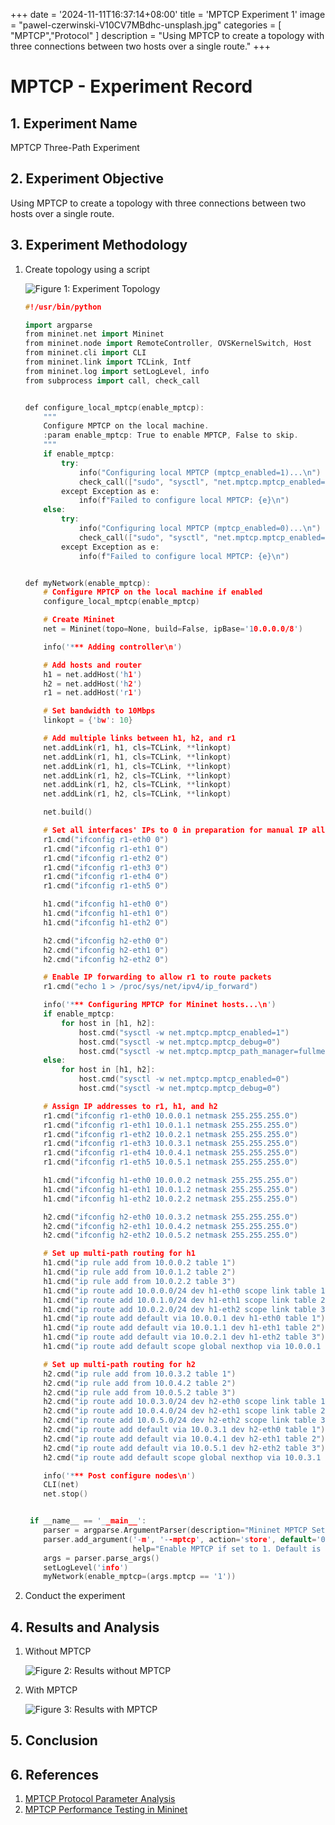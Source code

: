 +++
date = '2024-11-11T16:37:14+08:00'
title = 'MPTCP Experiment 1'
image = "pawel-czerwinski-V10CV7MBdhc-unsplash.jpg"
categories = [
    "MPTCP","Protocol"
]
description = "Using MPTCP to create a topology with three connections between two hosts over a single route."
+++

# MPTCP - Experiment Record

## 1. Experiment Name

MPTCP Three-Path Experiment

## 2. Experiment Objective

Using MPTCP to create a topology with three connections between two hosts over a single route.

## 3. Experiment Methodology

1. Create topology using a script

   ![Figure 1: Experiment Topology](/topo.png)

   ```cpp
   #!/usr/bin/python

   import argparse
   from mininet.net import Mininet
   from mininet.node import RemoteController, OVSKernelSwitch, Host
   from mininet.cli import CLI
   from mininet.link import TCLink, Intf
   from mininet.log import setLogLevel, info
   from subprocess import call, check_call


   def configure_local_mptcp(enable_mptcp):
       """
       Configure MPTCP on the local machine.
       :param enable_mptcp: True to enable MPTCP, False to skip.
       """
       if enable_mptcp:
           try:
               info("Configuring local MPTCP (mptcp_enabled=1)...\n")
               check_call(["sudo", "sysctl", "net.mptcp.mptcp_enabled=1"])
           except Exception as e:
               info(f"Failed to configure local MPTCP: {e}\n")
       else:
           try:
               info("Configuring local MPTCP (mptcp_enabled=0)...\n")
               check_call(["sudo", "sysctl", "net.mptcp.mptcp_enabled=0"])
           except Exception as e:
               info(f"Failed to configure local MPTCP: {e}\n")


   def myNetwork(enable_mptcp):
       # Configure MPTCP on the local machine if enabled
       configure_local_mptcp(enable_mptcp)

       # Create Mininet
       net = Mininet(topo=None, build=False, ipBase='10.0.0.0/8')

       info('*** Adding controller\n')

       # Add hosts and router
       h1 = net.addHost('h1')
       h2 = net.addHost('h2')
       r1 = net.addHost('r1')

       # Set bandwidth to 10Mbps
       linkopt = {'bw': 10}

       # Add multiple links between h1, h2, and r1
       net.addLink(r1, h1, cls=TCLink, **linkopt)
       net.addLink(r1, h1, cls=TCLink, **linkopt)
       net.addLink(r1, h1, cls=TCLink, **linkopt)
       net.addLink(r1, h2, cls=TCLink, **linkopt)
       net.addLink(r1, h2, cls=TCLink, **linkopt)
       net.addLink(r1, h2, cls=TCLink, **linkopt)

       net.build()

       # Set all interfaces' IPs to 0 in preparation for manual IP allocation
       r1.cmd("ifconfig r1-eth0 0")
       r1.cmd("ifconfig r1-eth1 0")
       r1.cmd("ifconfig r1-eth2 0")
       r1.cmd("ifconfig r1-eth3 0")
       r1.cmd("ifconfig r1-eth4 0")
       r1.cmd("ifconfig r1-eth5 0")

       h1.cmd("ifconfig h1-eth0 0")
       h1.cmd("ifconfig h1-eth1 0")
       h1.cmd("ifconfig h1-eth2 0")

       h2.cmd("ifconfig h2-eth0 0")
       h2.cmd("ifconfig h2-eth1 0")
       h2.cmd("ifconfig h2-eth2 0")

       # Enable IP forwarding to allow r1 to route packets
       r1.cmd("echo 1 > /proc/sys/net/ipv4/ip_forward")

       info('*** Configuring MPTCP for Mininet hosts...\n')
       if enable_mptcp:
           for host in [h1, h2]:
               host.cmd("sysctl -w net.mptcp.mptcp_enabled=1")
               host.cmd("sysctl -w net.mptcp.mptcp_debug=0")
               host.cmd("sysctl -w net.mptcp.mptcp_path_manager=fullmesh")
       else:
           for host in [h1, h2]:
               host.cmd("sysctl -w net.mptcp.mptcp_enabled=0")
               host.cmd("sysctl -w net.mptcp.mptcp_debug=0")

       # Assign IP addresses to r1, h1, and h2
       r1.cmd("ifconfig r1-eth0 10.0.0.1 netmask 255.255.255.0")
       r1.cmd("ifconfig r1-eth1 10.0.1.1 netmask 255.255.255.0")
       r1.cmd("ifconfig r1-eth2 10.0.2.1 netmask 255.255.255.0")
       r1.cmd("ifconfig r1-eth3 10.0.3.1 netmask 255.255.255.0")
       r1.cmd("ifconfig r1-eth4 10.0.4.1 netmask 255.255.255.0")
       r1.cmd("ifconfig r1-eth5 10.0.5.1 netmask 255.255.255.0")

       h1.cmd("ifconfig h1-eth0 10.0.0.2 netmask 255.255.255.0")
       h1.cmd("ifconfig h1-eth1 10.0.1.2 netmask 255.255.255.0")
       h1.cmd("ifconfig h1-eth2 10.0.2.2 netmask 255.255.255.0")

       h2.cmd("ifconfig h2-eth0 10.0.3.2 netmask 255.255.255.0")
       h2.cmd("ifconfig h2-eth1 10.0.4.2 netmask 255.255.255.0")
       h2.cmd("ifconfig h2-eth2 10.0.5.2 netmask 255.255.255.0")

       # Set up multi-path routing for h1
       h1.cmd("ip rule add from 10.0.0.2 table 1")
       h1.cmd("ip rule add from 10.0.1.2 table 2")
       h1.cmd("ip rule add from 10.0.2.2 table 3")
       h1.cmd("ip route add 10.0.0.0/24 dev h1-eth0 scope link table 1")
       h1.cmd("ip route add 10.0.1.0/24 dev h1-eth1 scope link table 2")
       h1.cmd("ip route add 10.0.2.0/24 dev h1-eth2 scope link table 3")
       h1.cmd("ip route add default via 10.0.0.1 dev h1-eth0 table 1")
       h1.cmd("ip route add default via 10.0.1.1 dev h1-eth1 table 2")
       h1.cmd("ip route add default via 10.0.2.1 dev h1-eth2 table 3")
       h1.cmd("ip route add default scope global nexthop via 10.0.0.1 dev h1-eth0")

       # Set up multi-path routing for h2
       h2.cmd("ip rule add from 10.0.3.2 table 1")
       h2.cmd("ip rule add from 10.0.4.2 table 2")
       h2.cmd("ip rule add from 10.0.5.2 table 3")
       h2.cmd("ip route add 10.0.3.0/24 dev h2-eth0 scope link table 1")
       h2.cmd("ip route add 10.0.4.0/24 dev h2-eth1 scope link table 2")
       h2.cmd("ip route add 10.0.5.0/24 dev h2-eth2 scope link table 3")
       h2.cmd("ip route add default via 10.0.3.1 dev h2-eth0 table 1")
       h2.cmd("ip route add default via 10.0.4.1 dev h2-eth1 table 2")
       h2.cmd("ip route add default via 10.0.5.1 dev h2-eth2 table 3")
       h2.cmd("ip route add default scope global nexthop via 10.0.3.1 dev h2-eth0")

       info('*** Post configure nodes\n')
       CLI(net)
       net.stop()


    if __name__ == '__main__':
       parser = argparse.ArgumentParser(description="Mininet MPTCP Setup Script")
       parser.add_argument('-m', '--mptcp', action='store', default='0', choices=['0', '1'],
                           help="Enable MPTCP if set to 1. Default is 0 (disabled).")
       args = parser.parse_args()
       setLogLevel('info')
       myNetwork(enable_mptcp=(args.mptcp == '1'))
   ```

2. Conduct the experiment

## 4. Results and Analysis

1. Without MPTCP

   ![Figure 2: Results without MPTCP](/result_without_MPTCP.png)

2. With MPTCP

   ![Figure 3: Results with MPTCP](/result_with_MPTCP.png)

## 5. Conclusion

## 6. References

1. [MPTCP Protocol Parameter Analysis](https://blog.csdn.net/asddasads/article/details/110678627)
2. [MPTCP Performance Testing in Mininet](https://blog.csdn.net/asddasads/article/details/110678705)

```

```
